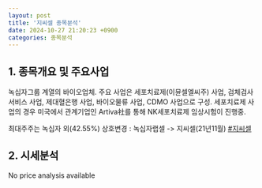 ```yaml
---
layout: post
title: '지씨셀 종목분석'
date: 2024-10-27 21:20:23 +0900
categories: 종목분석
---
```


## 1. 종목개요 및 주요사업

녹십자그룹 계열의 바이오업체. 주요 사업은 세포치료제(이뮨셀엘씨주) 사업, 검체검사서비스 사업, 제대혈은행 사업, 바이오물류 사업, CDMO 사업으로 구성. 세포치료제 사업의 경우 미국에서 관계기업인 Artiva社를 통해 NK세포치료제 임상시험이 진행중.

최대주주는 녹십자 외(42.55%) 상호변경 : 녹십자랩셀 -> 지씨셀(21년11월)
[#지씨셀](#)

## 2. 시세분석

No price analysis available

